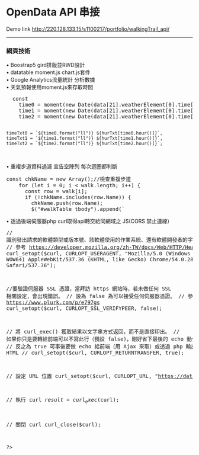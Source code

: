 # OpenData API 串接
Demo link http://220.128.133.15/s1100217/portfolio/walkingTrail_api/
<hr>
<h3>網頁技術</h3>
• Boostrap5 gird排版並RWD設計<br>
• datatable moment.js chart.js套件<br>
• Google Analytics流量統計 分析數據<br>
• 天氣預報使用moment.js來存取時間<br>
<pre>
  const
    time0 = moment(new Date(data[21].weatherElement[0].time[0].startTime)),
    time1 = moment(new Date(data[21].weatherElement[0].time[1].startTime)),
    time2 = moment(new Date(data[21].weatherElement[0].time[2].startTime)),

    timeTxt0 = `${time0.format("ll")} ${hurTxt[time0.hour()]}`,
    timeTxt1 = `${time1.format("ll")} ${hurTxt[time1.hour()]}`,
    timeTxt2 = `${time2.format("ll")} ${hurTxt[time2.hour()]}`;
</pre>
• 重複步道資料過濾 宣告空陣列 每次迴圈都判斷<br>
<pre>const chkName = new Array();//檢查重複步道
    for (let i = 0; i < walk.length; i++) {
      const row = walk[i];
      if (!chkName.includes(row.Name)) {
        chkName.push(row.Name);
        $("#walkTable tbody").append(`
</pre>
• 透過後端伺服器php curl取得api轉交給同網域之 JS(CORS 禁止連線）<br>
<pre>
<?php
// 初始化 CURL
$curl = curl_init();

// 識別發出請求的軟體類型或版本號、該軟體使用的作業系統、還有軟體開發者的字詞串。
// 參考 https://developer.mozilla.org/zh-TW/docs/Web/HTTP/Headers/User-Agent
curl_setopt($curl, CURLOPT_USERAGENT, "Mozilla/5.0 (Windows NT 10.0; WOW64) AppleWebKit/537.36 (KHTML, like Gecko) Chrome/54.0.2840.71 Safari/537.36");

//要驗證伺服器 SSL 憑證，當拜訪 https 網站時，若未做任何 SSL 相關設定，會出現錯誤。
// 設為 false 為可以接受任何伺服器憑證。
// 參考 https://www.plurk.com/p/e797gs
curl_setopt($curl, CURLOPT_SSL_VERIFYPEER, false);

// 將 curl_exec() 獲取結果以文字串方式返回，而不是直接印出。
// 如果你只是要轉給前端可以不寫此行（預設 false)，剛好省下最後的 echo 動作
// 反之為 true 可事後要做 echo 給前端（用 Ajax 來取）或透過 php 輸出 HTML
// curl_setopt($curl, CURLOPT_RETURNTRANSFER, true);

// 設定 URL 位置
curl_setopt($curl, CURLOPT_URL, "https://data.coa.gov.tw/Service/OpenData/ForestRtBasic.aspx");


// 執行 curl
$result = curl_exec($curl);

// 關閉 curl
curl_close($curl);

?>
</pre>
